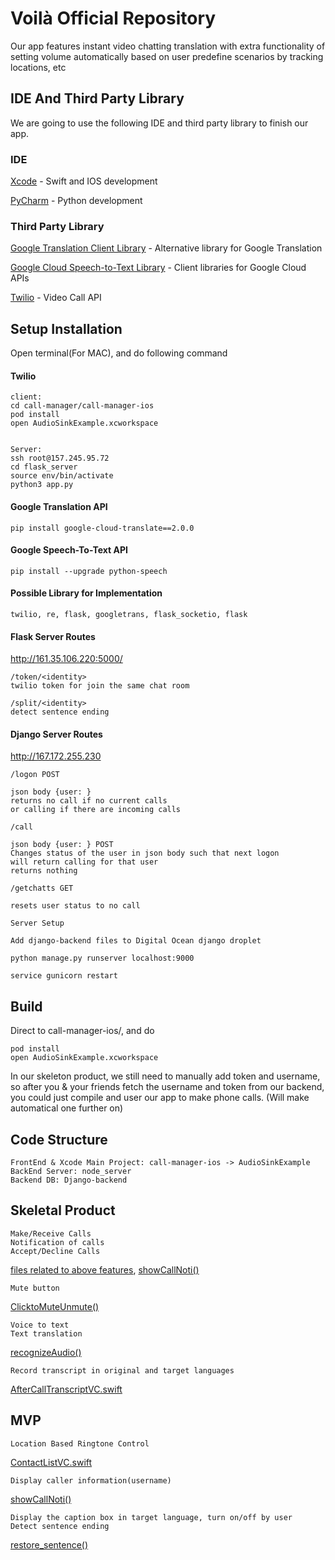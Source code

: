 # Voilà Official Repository

Our app features instant video chatting translation with extra functionality of setting volume automatically based on user predefine scenarios by tracking locations, etc


## IDE And Third Party Library

We are going to use the following IDE and third party library to finish our app.

### IDE

[Xcode](https://developer.apple.com/xcode/) - Swift and IOS development

[PyCharm](https://www.jetbrains.com/pycharm/) - Python development

### Third Party Library

[Google Translation Client Library](https://cloud.google.com/translate/docs/reference/libraries/v3/overview-v3) - Alternative library for Google Translation

[Google Cloud Speech-to-Text Library](https://cloud.google.com/speech-to-text/docs/reference/libraries) - Client libraries for Google Cloud APIs

[Twilio](https://www.twilio.com/docs/libraries) - Video Call API

## Setup Installation 

Open terminal(For MAC), and do following command

#### Twilio

```
client:
cd call-manager/call-manager-ios
pod install
open AudioSinkExample.xcworkspace


Server:
ssh root@157.245.95.72
cd flask_server
source env/bin/activate
python3 app.py
```

#### Google Translation API

```
pip install google-cloud-translate==2.0.0
```

#### Google Speech-To-Text API

```
pip install --upgrade python-speech
```

#### Possible Library for Implementation

```
twilio, re, flask, googletrans, flask_socketio, flask
```

#### Flask Server Routes
http://161.35.106.220:5000/

```
/token/<identity>
twilio token for join the same chat room

/split/<identity>
detect sentence ending

```

#### Django Server Routes
http://167.172.255.230

```
/logon POST

json body {user: }
returns no call if no current calls
or calling if there are incoming calls

/call

json body {user: } POST
Changes status of the user in json body such that next logon
will return calling for that user
returns nothing

/getchatts GET

resets user status to no call

Server Setup

Add django-backend files to Digital Ocean django droplet

python manage.py runserver localhost:9000

service gunicorn restart
```

## Build

Direct to call-manager-ios/, and do

```
pod install
open AudioSinkExample.xcworkspace
```

In our skeleton product, we still need to manually add token and username, so after you & your friends fetch the username and token from our backend, you could just compile and user our app to make phone calls. (Will make automatical one further on)

## Code Structure

```
FrontEnd & Xcode Main Project: call-manager-ios -> AudioSinkExample
BackEnd Server: node_server
Backend DB: Django-backend
```

## Skeletal Product
```
Make/Receive Calls
Notification of calls
Accept/Decline Calls
```
[files related to above features](https://github.com/call-manager/call-manager/blob/master/call-manager-ios/AudioSinkExample/ContactProfileViewController.swift), [showCallNoti()](https://github.com/call-manager/call-manager/blob/master/call-manager-ios/AudioSinkExample/ContactListVC.swift)
```
Mute button
```
[ClicktoMuteUnmute()](https://github.com/call-manager/call-manager/blob/master/call-manager-ios/AudioSinkExample/ChatRoomVC.swift)
```
Voice to text
Text translation
```
[recognizeAudio()](https://github.com/call-manager/call-manager/blob/master/call-manager-ios/AudioSinkExample/ChatRoomVC.swift)
```
Record transcript in original and target languages
```
[AfterCallTranscriptVC.swift](https://github.com/call-manager/call-manager/blob/master/call-manager-ios/AudioSinkExample/AfterCallTranscriptVC.swift)


## MVP
```
Location Based Ringtone Control
```
[ContactListVC.swift](https://github.com/call-manager/call-manager/commit/8426abf34a365e7fbad9d82e55e84b66b03efcfd)
```
Display caller information(username) 
```
[showCallNoti()](https://github.com/call-manager/call-manager/blob/master/call-manager-ios/AudioSinkExample/ContactListVC.swift)
```
Display the caption box in target language, turn on/off by user
Detect sentence ending
```
[restore_sentence()](https://github.com/call-manager/call-manager/blob/master/backend/app.py)


